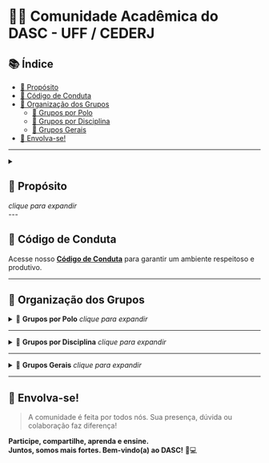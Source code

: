 # 👨‍💻 Comunidade Acadêmica do DASC - UFF / CEDERJ

## 📚 Índice

- [🎯 Propósito](#🎯-propósito)
- [📜 Código de Conduta](#📜-código-de-conduta)
- [🧭 Organização dos Grupos](#🧭-organização-dos-grupos)
  - [🏫 Grupos por Polo](#🏫-grupos-por-polo)
  - [📘 Grupos por Disciplina](#📘-grupos-por-disciplina)
  - [💬 Grupos Gerais](#💬-grupos-gerais)
- [🚀 Envolva-se!](#🚀-envolva-se)

---
<details>
<summary><h2>🎯 Propósito</h2><i> clique para expandir</i></summary>

Esta comunidade foi criada para:

- 🤝 Acolher e integrar alunos, tutores, professores e coordenadores;
- 🧭 Oferecer suporte do ingresso à conclusão do curso;
- 🛠️ Facilitar a comunicação, especialmente com a UFF — nossa instituição mãe.
</details>
---

## 📜 Código de Conduta

Acesse nosso [**Código de Conduta**](https://abre.ai/codigo-de-conduta-dasc) para garantir um ambiente respeitoso e produtivo.

---

## 🧭 Organização dos Grupos

<details>
<summary>🏫 <strong>Grupos por Polo</strong> <i>clique para expandir</i></summary>

- [Rocinha](https://abre.ai/polo-rocinha-dasc)  
- [Rio Bonito](https://abre.ai/polo-rio-bonito-dasc)  
- [Barra do Piraí](https://abre.ai/polo-barra-do-pirai-dasc)  
- [Cantagalo](https://abre.ai/polo-cantagalo-dasc)  
- [Itaperuna](https://abre.ai/polo-itaperuna-dasc)  
- [Niterói](https://abre.ai/polo-niteroi-dasc)  
- [Angra dos Reis](https://abre.ai/polo-angra-dos-reis-dasc)  
- [Três Rios](https://abre.ai/polo-tres-rios-dasc)  
- [Itaocara](https://abre.ai/polo-itaocara-dasc)  
- [Rio das Flores](https://abre.ai/polo-rio-das-flores-dasc)  
- [Nova Iguaçu](https://abre.ai/polo-nova-iguacu-dasc)  
- [Itaguaí](https://abre.ai/polo-itaguai-dasc)  
- [Duque de Caxias](https://abre.ai/polo-duque-de-caxias-dasc)  
- [Belford Roxo](https://abre.ai/polo-belford-roxo-dasc)  
- [Piraí](https://abre.ai/polo-pirai-dasc)  
- [Saquarema](https://abre.ai/polo-saquarema-dasc)  
- [Volta Redonda](https://abre.ai/polo-volta-redonda-dasc)  
- [São Gonçalo](https://abre.ai/polo-sao-goncalo-dasc)

</details>

---

<details>
<summary>📘 <strong>Grupos por Disciplina</strong> <i>clique para expandir</i></summary>

### 🔹 Obrigatórias

- [Introdução à Informática](https://abre.ai/disciplina-introducao-a-informatica-dasc)  
- [Construção de Página Web](https://abre.ai/disciplina-construcao-de-pagina-web-dasc)  
- [Inglês Instrumental](https://abre.ai/disciplina-ingles-instrumental-dasc)  
- [Projeto e Desenvolvimento de Algoritmos](https://abre.ai/disciplina-projeto-desenvolvimento-de-algoritmos-dasc)  
- [Álgebra Linear](https://abre.ai/disciplina-algebra-linear-dasc)  
- [Fundamentos de Algoritmos para Computação](https://abre.ai/disciplina-fundamentos-algoritmos-para-computacao-dasc)  
- [Organização de Computadores](https://abre.ai/disciplina-organizacao-de-computadores-dasc)  
- [Fundamentos de Programação](https://abre.ai/disciplina-fundamentos-programacao-dasc)  
- [Estrutura de Dados](https://abre.ai/disciplina-estrutura-de-dados-dasc)  
- [Matemática para Computação](https://abre.ai/disciplina-matematica-para-computacao-dasc)  
- [Física para Computação](https://abre.ai/disciplina-fisica-para-computacao-dasc)  
- [Programação com Interfaces Gráficas](https://abre.ai/disciplina-programacao-com-interfaces-graficas-dasc)  
- [Banco de Dados](https://abre.ai/disciplina-banco-de-dados-dasc)  
- [Modelagem de Informação](https://abre.ai/disciplina-modelagem-de-informacao-dasc)  
- [Probabilidade e Estatística](https://abre.ai/disciplina-probabilidade-e-estatistica-dasc)  
- [Sistemas Operacionais](https://abre.ai/disciplina-sistemas-operacionais-dasc)  
- [Programação Orientada a Objetos](https://abre.ai/disciplina-programacao-orientada-a-objetos-dasc)  
- [Análise de Sistemas](https://abre.ai/disciplina-analise-de-sistemas-dasc)  
- [Engenharia de Software](https://abre.ai/disciplina-engenharia-de-software-dasc)  
- [Redes de Computadores I](https://abre.ai/disciplina-redes-de-computadores-i-dasc)  
- [Programação de Aplicações Web](https://abre.ai/disciplina-programacao-de-aplicacoes-web-dasc)  
- [Arquitetura e Projeto de Sistemas](https://abre.ai/disciplina-arquitetura-e-projeto-de-sistemas-dasc)  
- [Computação Gráfica](https://abre.ai/disciplina-computacao-grafica-dasc)  
- [Empreendedorismo e Ética Profissional](https://abre.ai/disciplina-empreendedorismo-etica-profissional-dasc)  
- [Redes de Computadores II](https://abre.ai/disciplina-redes-de-computadores-ii-dasc)  
- [Trabalho de Conclusão de Curso](https://abre.ai/disciplina-trabalho-de-conclusao-de-curso-dasc)

### 🟨 Optativas

- [Matemática Básica](https://abre.ai/disciplina-matematica-basica-dasc) — _optativa mediante dispensa_  
- [Libras](https://abre.ai/disciplina-linguagem-brasileira-de-sinais-dasc)  
- [Desafios de Programação](https://abre.ai/disciplina-desafios-de-programacao-dasc)

</details>

---

<details>
<summary>💬 <strong>Grupos Gerais</strong> <i>clique para expandir</i></summary>

- [Chat Geral](https://abre.ai/chat-geral-dasc)  
- [Calouros 2025.1](https://abre.ai/calouros-25-1-dasc)  
- [Vagas de Emprego e Estágio](https://abre.ai/vagas-emprego-e-estagio-dasc)  
- [Jogos e Partidas](https://abre.ai/jogos-partidas-dasc)  
- [Cursos e Workshops](https://abre.ai/cursos-workshps-dasc)  
- [Desapego e Trocas](https://abre.ai/desapego-trocas-dasc)

</details>

---

## 🚀 Envolva-se!

> A comunidade é feita por todos nós. Sua presença, dúvida ou colaboração faz diferença!

**Participe, compartilhe, aprenda e ensine.  
Juntos, somos mais fortes. Bem-vindo(a) ao DASC!** 💙💻
